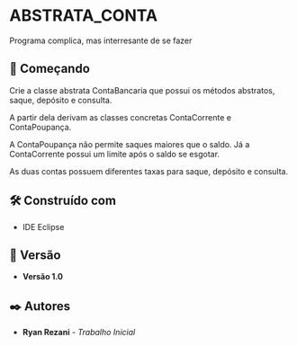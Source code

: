 # ABSTRATA_CONTA

Programa complica, mas interresante de se fazer

## 🚀 Começando

Crie a classe abstrata ContaBancaria que possui os métodos abstratos, saque, depósito e consulta.

A partir dela derivam as classes concretas ContaCorrente e ContaPoupança.

A ContaPoupança não permite saques maiores que o saldo. Já a ContaCorrente possui um limite após o saldo se esgotar.

As duas contas possuem diferentes taxas para saque, depósito e consulta.

## 🛠️ Construído com

* IDE Eclipse

## 📌 Versão

* **Versão 1.0** 

## ✒️ Autores

* **Ryan Rezani** - *Trabalho Inicial* 
